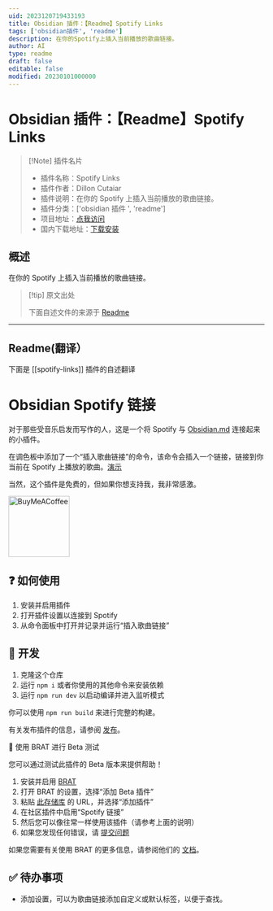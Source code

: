 ```yaml
---
uid: 2023120719433193
title: Obsidian 插件：【Readme】Spotify Links
tags: ['obsidian插件', 'readme']
description: 在你的Spotify上插入当前播放的歌曲链接。
author: AI
type: readme
draft: false
editable: false
modified: 20230101000000
---
```


# Obsidian 插件：【Readme】Spotify Links

> [!Note] 插件名片
> - 插件名称：Spotify Links
> - 插件作者：Dillon Cutaiar
> - 插件说明：在你的 Spotify 上插入当前播放的歌曲链接。
> - 插件分类：['obsidian 插件 ', 'readme']
> - 项目地址：[点我访问](https://github.com/cutaiar/obsidian-spotify-links)
> - 国内下载地址：[下载安装](https://pkmer.cn/products/plugin/pluginMarket/?spotify-links)

## 概述

在你的 Spotify 上插入当前播放的歌曲链接。

> [!tip] 原文出处
>
>下面自述文件的来源于 [Readme](https://ghproxy.net/https://raw.githubusercontent.com/Cutaiar/obsidian-spotify-links/master/README.md)
>

---

## Readme(翻译）

下面是 [[spotify-links]] 插件的自述翻译

# Obsidian Spotify 链接

对于那些受音乐启发而写作的人，这是一个将 Spotify 与 [Obsidian.md](https://obsidian.md/) 连接起来的小插件。

在调色板中添加了一个“插入歌曲链接”的命令，该命令会插入一个链接，链接到你当前在 Spotify 上播放的歌曲。[演示](https://www.youtube.com/watch?v=Qzs3ssqKk2Y)

当然，这个插件是免费的，但如果你想支持我，我非常感激。

[<img src="https://cdn.buymeacoffee.com/buttons/v2/default-yellow.png" alt="BuyMeACoffee" width="120">](https://www.buymeacoffee.com/cutaiar)

## ❓ 如何使用

1. 安装并启用插件
2. 打开插件设置以连接到 Spotify
3. 从命令面板中打开并记录并运行“插入歌曲链接”

## 🔨 开发

1. 克隆这个仓库
2. 运行 `npm i` 或者你使用的其他命令来安装依赖
3. 运行 `npm run dev` 以启动编译并进入监听模式

你可以使用 `npm run build` 来进行完整的构建。

有关发布插件的信息，请参阅 [发布](./Releasing.md)。

👶 使用 BRAT 进行 Beta 测试

您可以通过测试此插件的 Beta 版本来提供帮助！

1. 安装并启用 [BRAT](https://github.com/TfTHacker/obsidian42-brat)
2. 打开 BRAT 的设置，选择“添加 Beta 插件”
3. 粘贴 [此存储库](https://github.com/Cutaiar/obsidian-spotify-links) 的 URL，并选择“添加插件”
4. 在社区插件中启用“Spotify 链接”
5. 然后您可以像往常一样使用该插件（请参考上面的说明）
6. 如果您发现任何错误，请 [提交问题](https://github.com/Cutaiar/obsidian-spotify-links/issues/new)

如果您需要有关使用 BRAT 的更多信息，请参阅他们的 [文档](https://tfthacker.com/Obsidian+Plugins+by+TfTHacker/BRAT+-+Beta+Reviewer's+Auto-update+Tool/Quick+guide+for+using+BRAT)。

## ✅ 待办事项

- 添加设置，可以为歌曲链接添加自定义或默认标签，以便于查找。



